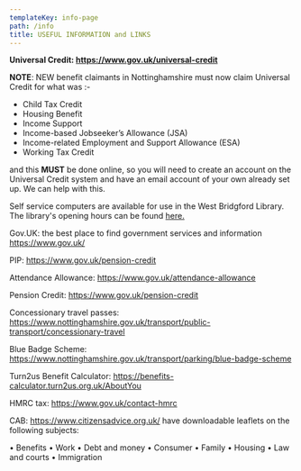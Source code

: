 ```yaml
---
templateKey: info-page
path: /info
title: USEFUL INFORMATION and LINKS
---
```

**Universal Credit: <https://www.gov.uk/universal-credit>**

**NOTE**: NEW benefit claimants in Nottinghamshire must now claim Universal Credit for what was :-

* Child Tax Credit
* Housing Benefit
* Income Support
* Income-based Jobseeker’s Allowance (JSA)
* Income-related Employment and Support Allowance (ESA)
* Working Tax Credit

and this **MUST** be done online, so you will need to create an account on the Universal Credit system and have an email account of your own already set up.  We can help with this.

Self service computers are available for use in the West Bridgford Library. The library's opening hours can be found [here.](https://www.inspireculture.org.uk/reading-information/find-a-library/west-bridgford-library/)

Gov.UK: the best place to find government services and information <https://www.gov.uk/>

PIP: <https://www.gov.uk/pension-credit>

Attendance Allowance: <https://www.gov.uk/attendance-allowance>

Pension Credit: <https://www.gov.uk/pension-credit>

Concessionary travel passes: [](https://www.nottinghamshire.gov.uk/transport/parking/blue-badge-scheme)<https://www.nottinghamshire.gov.uk/transport/public-transport/concessionary-travel>

Blue Badge Scheme: [](https://www.nottinghamshire.gov.uk/transport/parking/blue-badge-scheme)<https://www.nottinghamshire.gov.uk/transport/parking/blue-badge-scheme>

Turn2us Benefit Calculator: <https://benefits-calculator.turn2us.org.uk/AboutYou>

HMRC tax: <https://www.gov.uk/contact-hmrc>

CAB: <https://www.citizensadvice.org.uk/> have downloadable leaflets on the following subjects:

•	Benefits
•	Work
•	Debt and money
•	Consumer
•	Family
•	Housing
•	Law and courts
•	Immigration